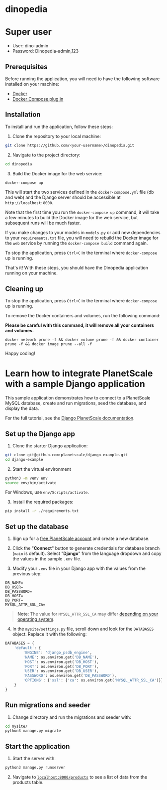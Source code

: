 # dinopedia
# Super user
- User: dino-admin
- Password: Dinopedia-admin,123

## Prerequisites
Before running the application, you will need to have the following software installed on your machine:

* [Docker](https://docs.docker.com/install/)
* [Docker Compose plug in](https://docs.docker.com/compose/install/)

## Installation
To install and run the application, follow these steps:

1. Clone the repository to your local machine:

```bash
git clone https://github.com/<your-username>/dinopedia.git
```

2. Navigate to the project directory:

```bash
cd dinopedia
```

3. Build the Docker image for the web service:

```bash
docker-compose up
```


This will start the two services defined in the `docker-compose.yml` file (db and web) and the Django server should be accessible at `http://localhost:8000`.

Note that the first time you run the `docker-compose up` command, it will take a few minutes to build the Docker image for the web service, but subsequent runs will be much faster.

If you make changes to your models in `models.py` or add new dependencies to your `requirements.txt` file, you will need to rebuild the Docker image for the `web` service by running the `docker-compose build` command again.

To stop the application, press `Ctrl+C` in the terminal where `docker-compose` up is running.

That's it! With these steps, you should have the Dinopedia application running on your machine.

## Cleaning up
To stop the application, press `Ctrl+C` in the terminal where `docker-compose` up is running.

To remove the Docker containers and volumes, run the following command:

**Please be careful with this command, it will remove all your containers and volumes.**

`docker network prune -f && docker volume prune -f && docker container prune -f && docker image prune --all -f`

Happy coding!

# Learn how to integrate PlanetScale with a sample Django application

This sample application demonstrates how to connect to a PlanetScale MySQL database, create and run migrations, seed the database, and display the data.

For the full tutorial, see the [Django PlanetScale documentation](https://planetscale.com/docs/tutorials/connect-django-app).

## Set up the Django app

1. Clone the starter Django application:

```bash
git clone git@github.com:planetscale/django-example.git
cd django-example
```

2. Start the virtual environment

```bash
python3 -m venv env
source env/bin/activate
```

For Windows, use `env/Scripts/activate`.

3. Install the required packages:

```bash
pip install -r ./requirements.txt
```

## Set up the database

1. Sign up for a [free PlanetScale account](https://planetscale.com/sign-up) and create a new database.

2. Click the "**Connect**" button to generate credentials for database branch (`main` is default). Select "**Django**" from the language dropdown and copy the values in the sample `.env` file.

3. Modify your `.env` file in your Django app with the values from the previous step:

```
DB_NAME=
DB_USER=
DB_PASSWORD=
DB_HOST=
DB_PORT=
MYSQL_ATTR_SSL_CA=
```

> **Note**: The value for `MYSQL_ATTR_SSL_CA` may differ [depending on your operating system](https://planetscale.com/docs/reference/secure-connections#ca-root-configuration).

4. In the `mysite/settings.py` file, scroll down and look for the `DATABASES` object. Replace it with the following:

```python
DATABASES = {
    'default': {
        'ENGINE': 'django_psdb_engine',
        'NAME': os.environ.get('DB_NAME'),
        'HOST': os.environ.get('DB_HOST'),
        'PORT': os.environ.get('DB_PORT'),
        'USER': os.environ.get('DB_USER'),
        'PASSWORD': os.environ.get('DB_PASSWORD'),
        'OPTIONS': {'ssl': {'ca': os.environ.get('MYSQL_ATTR_SSL_CA')}}
    }
}
```

## Run migrations and seeder

1. Change directory and run the migrations and seeder with:

```bash
cd mysite/
python3 manage.py migrate
```

## Start the application

1. Start the server with:

```bash
python3 manage.py runserver
```

2. Navigate to [`localhost:8000/products`](http://localhost:8000/products) to see a list of data from the products table. 
